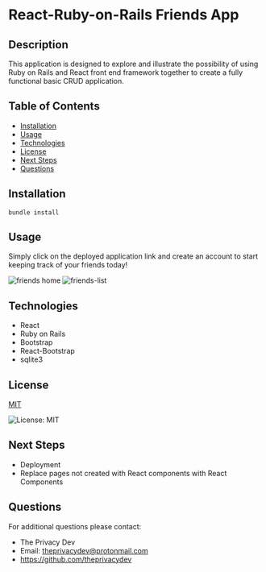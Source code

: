 # React-Ruby-on-Rails Friends App

## Description
This application is designed to explore and illustrate the possibility of using Ruby on Rails and React front end framework together to create a fully functional basic CRUD application.

## Table of Contents
  - [Installation](#installation)
  - [Usage](#usage)
  - [Technologies](#technologies)
  - [License](#license)
  - [Next Steps](#next-steps)
  - [Questions](#questions)


## Installation
``` bundle install ```

## Usage
Simply click on the deployed application link and create an account to start keeping track of your friends today!

![friends home](public/friends-home.png "Friends Home")
![friends-list](public/friends-list.png "Friends List")

## Technologies
* React 
* Ruby on Rails 
* Bootstrap 
* React-Bootstrap
* sqlite3

## License


  [MIT](https://opensource.org/licenses/MIT)
  

  ![License: MIT](https://img.shields.io/badge/License-MIT-9cf)

## Next Steps
* Deployment
* Replace pages not created with React components with React Components

## Questions
For additional questions please contact:
* The Privacy Dev
* Email: theprivacydev@protonmail.com
* https://github.com/theprivacydev
